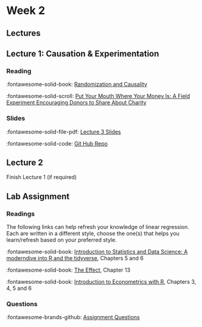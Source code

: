 # Week 2

## Lectures

## Lecture 1: Causation & Experimentation

### Reading

:fontawesome-solid-book: [Randomization and Causality][rc-nw]

:fontawesome-solid-scroll: [Put Your Mouth Where Your Money Is: A Field Experiment Encouraging Donors to Share About Charity][charity]

### Slides

:fontawesome-solid-file-pdf: [Lecture 3 Slides][l03-instructor]

<!-- * As taught - [less blank slides][l03-instructor] -->

:fontawesome-solid-code: [Git Hub Repo][l03-code]

<!-- * [Code "Solutions"][l03-code-instructor] -->


## Lecture 2

Finish Lecture 1 (if required)

## Lab Assignment

### Readings

The following links can help refresh your knowledge of linear regression. 
Each are written in a different style, choose the one(s) that helps you learn/refresh  based on your preferred style.

:fontawesome-solid-book: [Introduction to Statistics and Data Science: A moderndive into R and the tidyverse][nw-stats], Chapters 5 and 6

:fontawesome-solid-book: [The Effect][the-effect], Chapter 13

:fontawesome-solid-book: [Introduction to Econometrics with R][scipo-metrics], Chapters 3, 4, 5 and 6

### Questions
:fontawesome-brands-github: [Assignment Questions][assignment]

<!-- * [Solution][solution] -->


[l03-student]: ../assets/lectures/week-03/l03_randomized_student.pdf
[l03-instructor]: ../assets/lectures/week-03/l03_randomized.pdf
[l03-code]: https://github.com/tisem-digital-marketing/smwa-causation-code
[l03-code-instructor]: https://github.com/tisem-digital-marketing/smwa-causation-code/tree/instructor

[rc-nw]: https://nulib.github.io/moderndive_book/7-causality.html
[charity]: https://doi.org/10.1287/mksc.2023.1450

[assignment]: https://github.com/tisem-digital-marketing/smwa-lab-regression
[solution]: ../assets/lectures/week-02/lab-regression_solution.html

[nw-stats]: https://nulib.github.io/moderndive_book/index.html
[the-effect]: https://theeffectbook.net/
[scipo-metrics]: https://scpoecon.github.io/ScPoEconometrics/